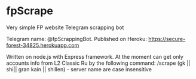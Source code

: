 # fpScrape
Very simple FP website Telegram scrapping bot

Telegram name: @fpScrappingBot.
Published on Heroku: https://secure-forest-34825.herokuapp.com

Written on node.js with Express framework.
At the moment can get only accounts info from L2 Classic Ru by the following command:
/scrape (gk || shi|| gran kain || shillen) - server name are case insensitive
